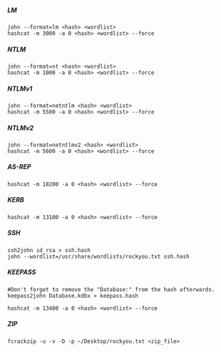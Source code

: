 ##### LM
```
john --format=lm <hash> <wordlist>
hashcat -m 3000 -a 0 <hash> <wordlist> --force
```
##### NTLM
```
john --format=nt <hash> <wordlist>
hashcat -m 1000 -a 0 <hash> <wordlist> --force
```
##### NTLMv1
```
john --format=netntlm <hash> <wordlist>
hashcat -m 5500 -a 0 <hash> <wordlist> --force
```
##### NTLMv2
```
john --format=netntlmv2 <hash> <wordlist>
hashcat -m 5600 -a 0 <hash> <wordlist> --force
```
##### AS-REP 
```
hashcat -m 18200 -a 0 <hash> <wordlist> --force
```
##### KERB
```
hashcat -m 13100 -a 0 <hash> <wordlist> --force
```

##### SSH
```
ssh2john id_rsa > ssh.hash
john --wordlist=/usr/share/wordlists/rockyou.txt ssh.hash
```

##### KEEPASS
```
#Don't forget to remove the "Database:" from the hash afterwards.
keepass2john Database.kdbx > keepass.hash

hashcat -m 13400 -a 0 <hash> <wordlist> --force
```
##### ZIP
```
fcrackzip -u -v -D -p ~/Desktop/rockyou.txt <zip_file>
```
